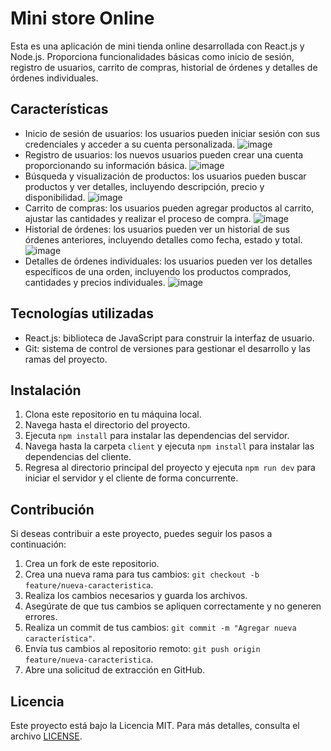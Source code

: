 # Mini store Online

Esta es una aplicación de mini tienda online desarrollada con React.js y Node.js. Proporciona funcionalidades básicas como inicio de sesión, registro de usuarios, carrito de compras, historial de órdenes y detalles de órdenes individuales.

## Características

- Inicio de sesión de usuarios: los usuarios pueden iniciar sesión con sus credenciales y acceder a su cuenta personalizada.
![image](https://github.com/EstebanDev08/miniStore-react/assets/86735707/c650c7e3-80ec-4afa-9b76-328b54cdfa95)
- Registro de usuarios: los nuevos usuarios pueden crear una cuenta proporcionando su información básica.
![image](https://github.com/EstebanDev08/miniStore-react/assets/86735707/19fefd24-7a47-4ff6-817d-89acae4dccf8)
- Búsqueda y visualización de productos: los usuarios pueden buscar productos y ver detalles, incluyendo descripción, precio y disponibilidad.
![image](https://github.com/EstebanDev08/miniStore-react/assets/86735707/0d99c04b-2343-4a71-9c93-58daa862078f)
- Carrito de compras: los usuarios pueden agregar productos al carrito, ajustar las cantidades y realizar el proceso de compra.
![image](https://github.com/EstebanDev08/miniStore-react/assets/86735707/9548a5dd-5e75-465a-b7b9-3ab2459baa9e)
- Historial de órdenes: los usuarios pueden ver un historial de sus órdenes anteriores, incluyendo detalles como fecha, estado y total.
![image](https://github.com/EstebanDev08/miniStore-react/assets/86735707/b43543fc-e9f1-4417-9014-a5f669f11a1f)
- Detalles de órdenes individuales: los usuarios pueden ver los detalles específicos de una orden, incluyendo los productos comprados, cantidades y precios individuales.
![image](https://github.com/EstebanDev08/miniStore-react/assets/86735707/2e480653-3c3d-45db-998b-c02419b2c3d4)

## Tecnologías utilizadas
 
- React.js: biblioteca de JavaScript para construir la interfaz de usuario.
- Git: sistema de control de versiones para gestionar el desarrollo y las ramas del proyecto.

## Instalación

1. Clona este repositorio en tu máquina local.
2. Navega hasta el directorio del proyecto.
3. Ejecuta `npm install` para instalar las dependencias del servidor.
4. Navega hasta la carpeta `client` y ejecuta `npm install` para instalar las dependencias del cliente.
5. Regresa al directorio principal del proyecto y ejecuta `npm run dev` para iniciar el servidor y el cliente de forma concurrente.

## Contribución

Si deseas contribuir a este proyecto, puedes seguir los pasos a continuación:

1. Crea un fork de este repositorio.
2. Crea una nueva rama para tus cambios: `git checkout -b feature/nueva-caracteristica`.
3. Realiza los cambios necesarios y guarda los archivos.
4. Asegúrate de que tus cambios se apliquen correctamente y no generen errores.
5. Realiza un commit de tus cambios: `git commit -m "Agregar nueva característica"`.
6. Envía tus cambios al repositorio remoto: `git push origin feature/nueva-caracteristica`.
7. Abre una solicitud de extracción en GitHub.

## Licencia

Este proyecto está bajo la Licencia MIT. Para más detalles, consulta el archivo [LICENSE](LICENSE).

